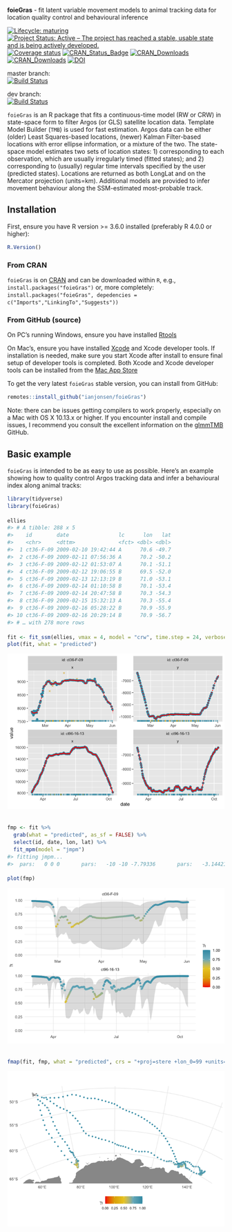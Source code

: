 
<!-- README.md is generated from README.Rmd. Please edit that file -->

**foieGras** - fit latent variable movement models to animal tracking
data for location quality control and behavioural inference

<!-- badges: start -->

[![Lifecycle:
maturing](https://img.shields.io/badge/lifecycle-maturing-blue.svg)](https://www.tidyverse.org/lifecycle/#maturing)
[![Project Status: Active – The project has reached a stable, usable
state and is being actively
developed.](https://www.repostatus.org/badges/latest/active.svg)](https://www.repostatus.org/#active)
[![Coverage
status](https://codecov.io/gh/ianjonsen/foieGras/branch/master/graph/badge.svg)](https://codecov.io/github/ianjonsen/foieGras?branch=master)
[![CRAN\_Status\_Badge](http://www.r-pkg.org/badges/version/foieGras)](https://cran.r-project.org/package=foieGras)
[![CRAN\_Downloads](http://cranlogs.r-pkg.org/badges/foieGras?color=brightgreen)](http://www.r-pkg.org/pkg/foieGras)
[![CRAN\_Downloads](http://cranlogs.r-pkg.org/badges/grand-total/foieGras?color=brightgreen)](http://r-pkg.org/pkg/foieGras)
[![DOI](https://zenodo.org/badge/DOI/10.5281/zenodo.2628481.svg)](https://doi.org/10.5281/zenodo.2628481)

master branch:  
[![Build
Status](https://travis-ci.org/ianjonsen/foieGras.svg?branch=master)](https://travis-ci.org/ianjonsen/foieGras)

dev branch:  
[![Build
Status](https://travis-ci.org/ianjonsen/foieGras.svg?branch=dev)](https://travis-ci.org/ianjonsen/foieGras)
<!-- badges: end -->

`foieGras` is an R package that fits a continuous-time model (RW or CRW)
in state-space form to filter Argos (or GLS) satellite location data.
Template Model Builder (`TMB`) is used for fast estimation. Argos data
can be either (older) Least Squares-based locations, (newer) Kalman
Filter-based locations with error ellipse information, or a mixture of
the two. The state-space model estimates two sets of location states: 1)
corresponding to each observation, which are usually irregularly timed
(fitted states); and 2) corresponding to (usually) regular time
intervals specified by the user (predicted states). Locations are
returned as both LongLat and on the Mercator projection (units=km).
Additional models are provided to infer movement behaviour along the
SSM-estimated most-probable track.

## Installation

First, ensure you have R version \>= 3.6.0 installed (preferably R 4.0.0
or higher):

``` r
R.Version()
```

### From CRAN

`foieGras` is on [CRAN](https://cran.r-project.org/package=foieGras) and
can be downloaded within `R`, e.g., `install.packages("foieGras")` or,
more completely: `install.packages("foieGras", depedencies =
c("Imports","LinkingTo","Suggests"))`

### From GitHub (source)

On PC’s running Windows, ensure you have installed
[Rtools](https://cran.r-project.org/bin/windows/Rtools/)

On Mac’s, ensure you have installed
[Xcode](https://developer.apple.com/xcode/) and Xcode developer tools.
If installation is needed, make sure you start Xcode after install to
ensure final setup of developer tools is completed. Both Xcode and Xcode
developer tools can be installed from the [Mac App
Store](https://itunes.apple.com/au/app/xcode/id497799835?mt=12)

To get the very latest `foieGras` stable version, you can install from
GitHub:

``` r
remotes::install_github("ianjonsen/foieGras")
```

Note: there can be issues getting compilers to work properly, especially
on a Mac with OS X 10.13.x or higher. If you encounter install and
compile issues, I recommend you consult the excellent information on the
[glmmTMB](https://github.com/glmmTMB/glmmTMB) GitHub.

## Basic example

`foieGras` is intended to be as easy to use as possible. Here’s an
example showing how to quality control Argos tracking data and infer a
behavioural index along animal tracks:

``` r
library(tidyverse)
library(foieGras)

ellies
#> # A tibble: 288 x 5
#>    id        date                lc      lon   lat
#>    <chr>     <dttm>              <fct> <dbl> <dbl>
#>  1 ct36-F-09 2009-02-10 19:42:44 A      70.6 -49.7
#>  2 ct36-F-09 2009-02-11 07:56:36 A      70.2 -50.2
#>  3 ct36-F-09 2009-02-12 01:53:07 A      70.1 -51.1
#>  4 ct36-F-09 2009-02-12 19:06:55 B      69.5 -52.0
#>  5 ct36-F-09 2009-02-13 12:13:19 B      71.0 -53.1
#>  6 ct36-F-09 2009-02-14 01:10:58 B      70.1 -53.4
#>  7 ct36-F-09 2009-02-14 20:47:58 B      70.3 -54.3
#>  8 ct36-F-09 2009-02-15 15:32:13 A      70.3 -55.4
#>  9 ct36-F-09 2009-02-16 05:28:22 B      70.9 -55.9
#> 10 ct36-F-09 2009-02-16 20:29:14 B      70.9 -56.7
#> # … with 278 more rows

fit <- fit_ssm(ellies, vmax = 4, model = "crw", time.step = 24, verbose = 0)
plot(fit, what = "predicted")
```

![](man/figures/README-example-1.png)<!-- -->

``` r

fmp <- fit %>% 
  grab(what = "predicted", as_sf = FALSE) %>%
  select(id, date, lon, lat) %>%
  fit_mpm(model = "jmpm")
#> fitting jmpm...
#>  pars:   0 0 0       pars:   -10 -10 -7.79336       pars:   -3.14421 -3.14421 -2.45039       pars:   -1.45489 -1.45489 -1.13385       pars:   -3.57693 -7.50806 -4.16447       pars:   -2.0877 -3.25999 -2.0376       pars:   -1.72535 -2.22639 -1.52011       pars:   -1.8028 -2.60053 -1.61483       pars:   -1.75945 -2.3911 -1.56181       pars:   -1.83198 -2.38463 -1.5485       pars:   -1.80865 -2.39362 -1.51063       pars:   -1.78037 -2.40869 -1.35048       pars:   -1.75358 -2.43276 -0.89015       pars:   -1.77783 -2.43105 -0.59397       pars:   -1.83038 -2.38511 -0.60967       pars:   -1.85163 -2.4075 -0.62148       pars:   -1.85259 -2.41005 -0.61647       pars:   -1.85288 -2.41006 -0.61389       pars:   -1.85304 -2.40998 -0.61217       pars:   -1.85305 -2.40998 -0.61209

plot(fmp)
```

![](man/figures/README-example-2.png)<!-- -->

``` r

fmap(fit, fmp, what = "predicted", crs = "+proj=stere +lon_0=99 +units=km +ellps=WGS84")
```

![](man/figures/README-example-3.png)<!-- -->
